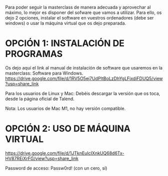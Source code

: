 Para poder seguir la masterclass de manera adecuada y aprovechar al máximo, lo mejor es disponer del sofware que vamos a utilizar. Para ello, os dejo 2 opciones, instalar el software en vuestros ordenadores (debe ser windows) o usar la máquina virtual que os dejo preparada.

# OPCIÓN 1: INSTALACIÓN DE PROGRAMAS
Os dejo aquí el link al manual de instalación de software que usaremos en la masterclass:
Software para Windows.
https://drive.google.com/file/d/1RV5O5ej7UdPItBoLzDhYgLFjxdiFDUQ5/view?usp=share_link

Para los usuarios de Linux y Mac:
Debéis descargar la versión que os toca, desde la página oficial de Talend.

Nota: Los usuarios de Mac M1, no hay versión compatible.

# OPCIÓN 2: USO DE MÁQUINA VIRTUAL
https://drive.google.com/file/d/1JTknEuIcIXnkUQ68d6Tx-HV87REiXrFG/view?usp=share_link

Password de acceso: Passw0rd! (con un cero, sí)
